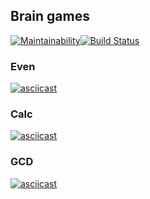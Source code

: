 ## Brain games
[![Maintainability](https://api.codeclimate.com/v1/badges/93b4fc6993fed0fb3844/maintainability)](https://codeclimate.com/github/vikzh/project-lvl1-s450/maintainability)[![Build Status](https://travis-ci.org/vikzh/project-lvl1-s450.svg?branch=master)](https://travis-ci.org/vikzh/project-lvl1-s450)

### Even
[![asciicast](https://asciinema.org/a/nyaq7SGV19Pr6MsnnwIQhlf6F.svg)](https://asciinema.org/a/nyaq7SGV19Pr6MsnnwIQhlf6F)

### Calc
[![asciicast](https://asciinema.org/a/qo5D2EtH0fwhj1XW3JCykupe1.svg)](https://asciinema.org/a/qo5D2EtH0fwhj1XW3JCykupe1)


### GCD
[![asciicast](https://asciinema.org/a/TNklzParT1AnsLYrKGs2LoYwP.svg)](https://asciinema.org/a/TNklzParT1AnsLYrKGs2LoYwP)